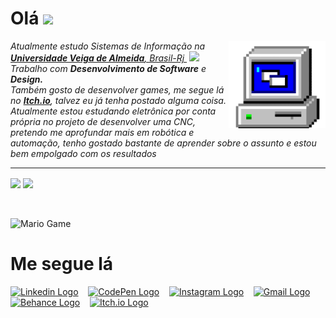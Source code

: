 # Olá <img src="https://github.com/TheDudeThatCode/TheDudeThatCode/blob/master/Assets/Hi.gif" width="20px">
<img align="right" alt="PC GIF" src="https://github.com/TheDudeThatCode/TheDudeThatCode/blob/master/Assets/PC.gif" width="155" />

<p>
  <em>
    Atualmente estudo Sistemas de Informação na <a href="https://www.uva.br/"> <b>Universidade Veiga de Almeida</b>, Brasil-Rj </a>&nbsp;<img src="https://github.com/TheDudeThatCode/TheDudeThatCode/blob/master/Assets/Earth.gif" width="20px"></br>
    Trabalho com <b>Desenvolvimento de Software</b> e <b>Design.</b></br>
    Também gosto de desenvolver games, me segue lá no <a href="https://nicholasaffonso.itch.io/"><b>Itch.io</b></a>, talvez eu já tenha postado alguma coisa.
    Atualmente estou estudando eletrônica por conta própria no projeto de desenvolver uma CNC, pretendo me aprofundar mais em robótica e automação, tenho gostado bastante de aprender sobre o assunto e estou bem empolgado com os resultados
    </em>
</p>

---

 <img align="center" src="https://github-readme-stats.vercel.app/api/top-langs/?username=NicholasAffonso&theme=dark&hide_langs_below=1"/> <img align="center" src="https://github-readme-stats.vercel.app/api?username=NicholasAffonso&show_icons=true&theme=dark&line_height=27"/>

</br>
</br>

<img src="https://media4.giphy.com/media/2yzgWbRc97QOIUpklz/giphy.gif?cid=790b7611e6e6106e2729fa82fd21e7073eeae834a815dc47&rid=giphy.gif&ct=g" alt="Mario Game" height="200">

</br>

# Me segue lá

[<img src="https://cdn.jsdelivr.net/gh/devicons/devicon/icons/linkedin/linkedin-original.svg" alt="Linkedin Logo" width="32">](https://in.linkedin.com/in/TheDudeThatCode)&nbsp; &nbsp; 
[<img src="https://www.seekpng.com/png/full/932-9322813_codepen-icon-logo-black-and-white-png-format.png" alt="CodePen Logo" width="32">](https://codepen.io/nicholasaffonso)&nbsp; &nbsp;
[<img src="https://cdn-icons-png.flaticon.com/512/174/174855.png" alt="Instagram Logo" width="32">](https://www.instagram.com/nicholas_affonso/)&nbsp; &nbsp;
[<img src="https://github.com/TheDudeThatCode/TheDudeThatCode/blob/master/Assets/Gmail.svg" alt="Gmail Logo" height="32">](mailto:nicholasaffonsop@gmail.com)&nbsp; &nbsp;
[<img src="https://cdn.jsdelivr.net/gh/devicons/devicon/icons/behance/behance-original.svg" alt="Behance Logo" height="32"/>](https://www.behance.net/nicholasaf0f9a)&nbsp; &nbsp;
[<img src="https://static.itch.io/images/itchio-textless-white.svg" alt="Itch.io Logo" height="32"/>](https://nicholasaffonso.itch.io/)
